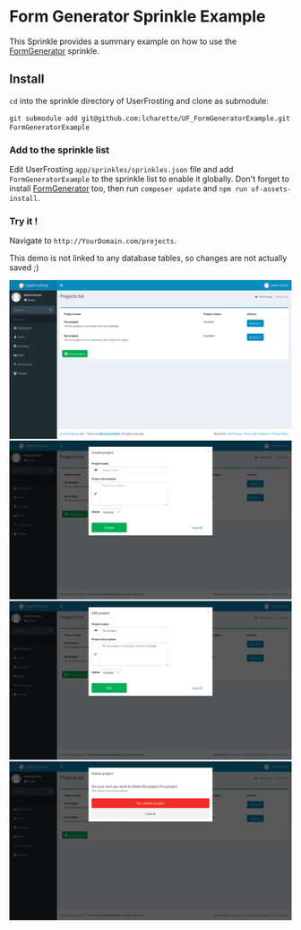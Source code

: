 # Form Generator Sprinkle Example
This Sprinkle provides a summary example on how to use the [FormGenerator](https://github.com/lcharette/UF_FormGenerator) sprinkle.

## Install
`cd` into the sprinkle directory of UserFrosting and clone as submodule:
```
git submodule add git@github.com:lcharette/UF_FormGeneratorExample.git FormGeneratorExample
```

### Add to the sprinkle list
Edit UserFrosting `app/sprinkles/sprinkles.json` file and add `FormGeneratorExample` to the sprinkle list to enable it globally. Don't forget to install [FormGenerator](https://github.com/lcharette/UF_FormGenerator) too, then run `composer update` and `npm run uf-assets-install`.

### Try it !
Navigate to `http://YourDomain.com/projects`.

This demo is not linked to any database tables, so changes are not actually saved ;)

![Screenshot 1](/screenshots/UF_FormGeneratorExample1.png?raw=true)
![Screenshot 1](/screenshots/UF_FormGeneratorExample2.png?raw=true)
![Screenshot 1](/screenshots/UF_FormGeneratorExample3.png?raw=true)
![Screenshot 1](/screenshots/UF_FormGeneratorExample4.png?raw=true)
